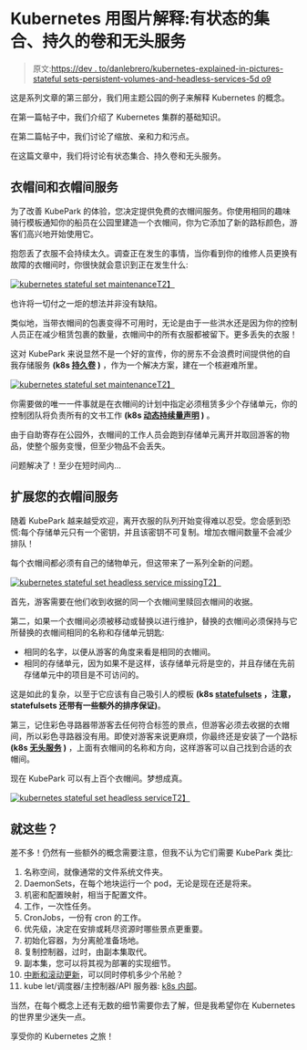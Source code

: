 # Kubernetes 用图片解释:有状态的集合、持久的卷和无头服务

> 原文:[https://dev . to/danlebrero/kubernetes-explained-in-pictures-stateful sets-persistent-volumes-and-headless-services-5d o9](https://dev.to/danlebrero/kubernetes-explained-in-pictures-statefulsets-persistent-volumes-and-headless-services-5do9)

这是系列文章的第三部分，我们用主题公园的例子来解释 Kubernetes 的概念。

在第一篇帖子中，我们介绍了 Kubernetes 集群的基础知识。

在第二篇帖子中，我们讨论了缩放、亲和力和污点。

在这篇文章中，我们将讨论有状态集合、持久卷和无头服务。

## 衣帽间和衣帽间服务

为了改善 KubePark 的体验，您决定提供免费的衣帽间服务。你使用相同的趣味骑行模板通知你的船员在公园里建造一个衣帽间，你为它添加了新的路标颜色，游客们高兴地开始使用它。

抱怨丢了衣服不会持续太久。调查正在发生的事情，当你看到你的维修人员更换有故障的衣帽间时，你很快就会意识到正在发生什么:

[![kubernetes stateful set maintenance](../Images/87ffab94b5112660330369428fc874ee.png "Kubernetes stateful set maintenance")T2】](https://res.cloudinary.com/practicaldev/image/fetch/s--uOZ6Dhhz--/c_limit%2Cf_auto%2Cfl_progressive%2Cq_auto%2Cw_880/https://danlebrero.com/images/blog/kubernetes-explained/kubernetes-stateful-set-maintenance.jpg)

也许将一切付之一炬的想法并非没有缺陷。

类似地，当带衣帽间的包裹变得不可用时，无论是由于一些洪水还是因为你的控制人员正在减少租赁包裹的数量，衣帽间中的所有衣服都被留下。更多丢失的衣服！

这对 KubePark 来说显然不是一个好的宣传，你的房东不会浪费时间提供他的自我存储服务 **(k8s [持久卷](https://cloud.google.com/kubernetes-engine/docs/concepts/persistent-volumes) )** ，作为一个解决方案，建在一个核避难所里。

[![kubernetes stateful set maintenance](../Images/6d9b7f7d73a77b33d13c7c116fe63efa.png "Kubernetes persistent volume")T2】](https://res.cloudinary.com/practicaldev/image/fetch/s--qAmbNjpR--/c_limit%2Cf_auto%2Cfl_progressive%2Cq_auto%2Cw_880/https://danlebrero.com/images/blog/kubernetes-explained/kubernetes-persistent-volume.jpg)

你需要做的唯一一件事就是在衣帽间的计划中指定必须租赁多少个存储单元，你的控制团队将负责所有的文书工作 **(k8s [动态持续量声明](https://kubernetes.io/docs/concepts/storage/persistent-volumes/) )** 。

由于自助寄存在公园外，衣帽间的工作人员会跑到存储单元离开并取回游客的物品，使整个服务变慢，但至少物品不会丢失。

问题解决了！至少在短时间内…

## 扩展您的衣帽间服务

随着 KubePark 越来越受欢迎，离开衣服的队列开始变得难以忍受。您会感到恐慌:每个存储单元只有一个密钥，并且该密钥不可复制。增加衣帽间数量不会减少排队！

每个衣帽间都必须有自己的储物单元，但这带来了一系列全新的问题。

[![kubernetes stateful set headless service missing](../Images/ebea6885b0b0500c0394c5b3dc405469.png "Kubernetes stateful set wrong instance")T2】](https://res.cloudinary.com/practicaldev/image/fetch/s--1z3wez0k--/c_limit%2Cf_auto%2Cfl_progressive%2Cq_auto%2Cw_880/https://danlebrero.com/images/blog/kubernetes-explained/kubernetes-stateful-set-wrong-instance.jpg)

首先，游客需要在他们收到收据的同一个衣帽间里赎回衣帽间的收据。

第二，如果一个衣帽间必须被移动或替换以进行维护，替换的衣帽间必须保持与它所替换的衣帽间相同的名称和存储单元钥匙:

*   相同的名字，以便从游客的角度来看是相同的衣帽间。
*   相同的存储单元，因为如果不是这样，该存储单元将是空的，并且存储在先前存储单元中的项目是不可访问的。

这是如此的复杂，以至于它应该有自己吸引人的模板 **(k8s [statefulsets](https://kubernetes.io/docs/concepts/workloads/controllers/statefulset/) ，注意，statefulsets 还带有一些额外的排序保证)**。

第三，记住彩色寻路器带游客去任何符合标签的景点，但游客必须去收据的衣帽间，所以彩色寻路器没有用。即使对游客来说更麻烦，你最终还是安装了一个路标 **(k8s [无头服务](https://kubernetes.io/docs/concepts/services-networking/service/#headless-services) )** ，上面有衣帽间的名称和方向，这样游客可以自己找到合适的衣帽间。

现在 KubePark 可以有上百个衣帽间。梦想成真。

[![kubernetes stateful set headless service](../Images/a54452e9b311adcd8b5667eaed23c381.png "Kubernetes stateful set headless service")T2】](https://res.cloudinary.com/practicaldev/image/fetch/s--99iHpEqB--/c_limit%2Cf_auto%2Cfl_progressive%2Cq_auto%2Cw_880/https://danlebrero.com/images/blog/kubernetes-explained/kubernetes-stateful-set-final.jpg)

## 就这些？

差不多！仍然有一些额外的概念需要注意，但我不认为它们需要 KubePark 类比:

1.  名称空间，就像通常的文件系统文件夹。
2.  DaemonSets，在每个地块运行一个 pod，无论是现在还是将来。
3.  机密和配置映射，相当于配置文件。
4.  工作，一次性任务。
5.  CronJobs，一份有 cron 的工作。
6.  优先级，决定在安排或耗尽资源时哪些景点更重要。
7.  初始化容器，为分离舱准备场地。
8.  复制控制器，过时，由副本集取代。
9.  副本集，您可以将其视为部署的实现细节。
10.  [中断和滚动更新](https://kubernetes.io/docs/concepts/workloads/pods/disruptions/)，可以同时停机多少个吊舱？
11.  kube let/调度器/主控制器/API 服务器: [k8s 内部](https://jvns.ca/blog/2017/06/04/learning-about-kubernetes/)。

当然，在每个概念上还有无数的细节需要你去了解，但是我希望你在 Kubernetes 的世界里少迷失一点。

享受你的 Kubernetes 之旅！